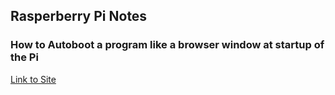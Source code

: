 ## Rasperberry Pi Notes

### How to Autoboot a program like a browser window at startup of the Pi
[Link to Site]('http://www.raspberry-projects.com/pi/pi-operating-systems/raspbian/gui/auto-run-browser-on-startup')